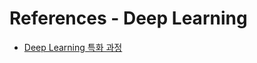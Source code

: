 # References - Deep Learning

- [Deep Learning 특화 과정](https://www.coursera.org/specializations/deep-learning#courses)